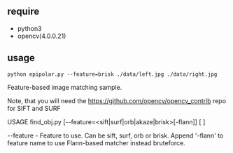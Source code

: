 ## require

- python3
- opencv(4.0.0.21)

## usage

```
python epipolar.py --feature=brisk ./data/left.jpg ./data/right.jpg
```

Feature-based image matching sample.

Note, that you will need the https://github.com/opencv/opencv_contrib repo for SIFT and SURF

USAGE
  find_obj.py [--feature=<sift|surf|orb|akaze|brisk>[-flann]] [ <image1> <image2> ]

  --feature  - Feature to use. Can be sift, surf, orb or brisk. Append '-flann'
               to feature name to use Flann-based matcher instead bruteforce.
